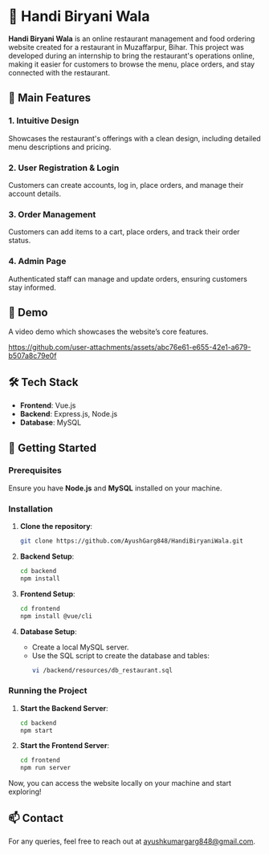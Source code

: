 # 🍛 Handi Biryani Wala

**Handi Biryani Wala** is an online restaurant management and food ordering website created for a restaurant in Muzaffarpur, Bihar. This project was developed during an internship to bring the restaurant's operations online, making it easier for customers to browse the menu, place orders, and stay connected with the restaurant.

## 🌟 Main Features

### 1. **Intuitive Design**
Showcases the restaurant's offerings with a clean design, including detailed menu descriptions and pricing.

### 2. **User Registration & Login**
Customers can create accounts, log in, place orders, and manage their account details.

### 3. **Order Management**
Customers can add items to a cart, place orders, and track their order status.

### 4. **Admin Page**
Authenticated staff can manage and update orders, ensuring customers stay informed.

## 🎥 Demo

A video demo which showcases the website’s core features.

https://github.com/user-attachments/assets/abc76e61-e655-42e1-a679-b507a8c79e0f

## 🛠️ Tech Stack

- **Frontend**: Vue.js
- **Backend**: Express.js, Node.js
- **Database**: MySQL

## 🚀 Getting Started

### Prerequisites

Ensure you have **Node.js** and **MySQL** installed on your machine.

### Installation

1. **Clone the repository**:
   ```bash
   git clone https://github.com/AyushGarg848/HandiBiryaniWala.git
   ```

2. **Backend Setup**:
   ```bash
   cd backend
   npm install
   ```

3. **Frontend Setup**:
   ```bash
   cd frontend
   npm install @vue/cli
   ```

4. **Database Setup**:
   - Create a local MySQL server.
   - Use the SQL script to create the database and tables:
     ```bash
     vi /backend/resources/db_restaurant.sql
     ```

### Running the Project

1. **Start the Backend Server**:
   ```bash
   cd backend
   npm start
   ```

2. **Start the Frontend Server**:
   ```bash
   cd frontend
   npm run server
   ```

Now, you can access the website locally on your machine and start exploring!

## 📫 Contact

For any queries, feel free to reach out at [ayushkumargarg848@gmail.com](mailto:ayushkumargarg848@gmail.com).
